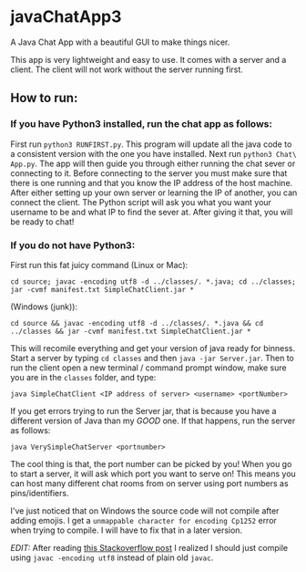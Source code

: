 # javaChatApp3
A Java Chat App with a beautiful GUI to make things nicer.

This app is very lightweight and easy to use. It comes with a server and a client. The client will not work without the server running first.


## How to run:
### If you have Python3 installed, run the chat app as follows:
First run `python3 RUNFIRST.py`. This program will update all the java code to a consistent version with the one you have installed. 
Next run `python3 Chat\ App.py`. The app will then guide you through either running the chat sever or connecting to it. Before connecting to the server you must make sure that there is one running and that you know the IP address of the host machine.
After either setting up your own server or learning the IP of another, you can connect the client. The Python script will ask you what you want your username to be and what IP to find the sever at. After giving it that, you will be ready to chat!

### If you do not have Python3:
First run this fat juicy command (Linux or Mac):  
```
cd source; javac -encoding utf8 -d ../classes/. *.java; cd ../classes; jar -cvmf manifest.txt SimpleChatClient.jar *
```

(Windows (junk)):
```
cd source && javac -encoding utf8 -d ../classes/. *.java && cd ../classes && jar -cvmf manifest.txt SimpleChatClient.jar *
```

This will recomile everything and get your version of java ready for binness.
Start a server by typing `cd classes` and then `java -jar Server.jar`. Then to run the client open a new terminal / command prompt window, make sure you are in the `classes` folder, and type:
```
java SimpleChatClient <IP address of server> <username> <portNumber>
```
If you get errors trying to run the Server jar, that is because you have a different version of Java than my *GOOD* one. If that happens, run the server as follows:
```
java VerySimpleChatServer <portnumber>
```

The cool thing is that, the port number can be picked by you! When you go to start a server, it will ask which port you want to serve on! This means you can host many different chat rooms from on server using port numbers as pins/identifiers.  
  
I've just noticed that on Windows the source code will not compile after adding emojis. I get a `unmappable character for encoding Cp1252` error when trying to compile. I will have to fix that in a later version.  

*EDIT:*
After reading [this Stackoverflow post](https://stackoverflow.com/questions/9811382/compiling-javac-a-utf8-encoded-java-source-code-with-a-bom) I realized I should just compile using `javac -encoding utf8` instead of plain old `javac`.
